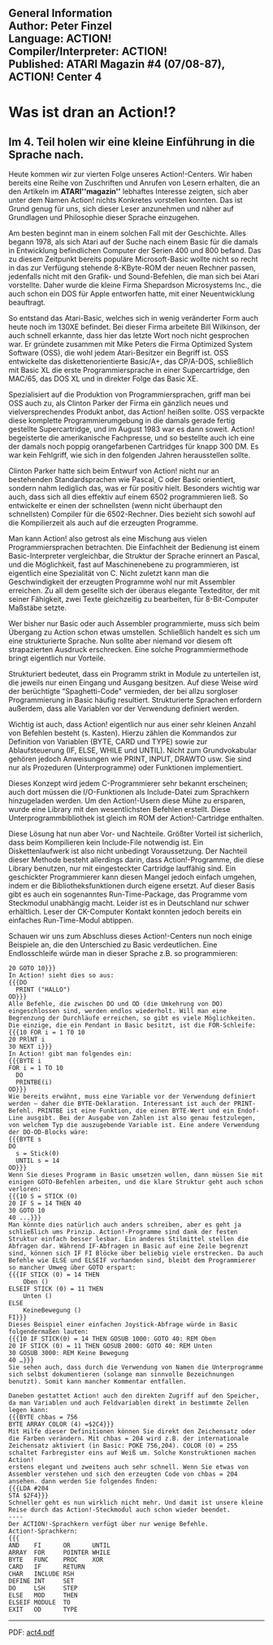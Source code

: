 General Information  
Author: Peter Finzel   
Language: ACTION!  
Compiler/Interpreter: ACTION!  
Published: ATARI Magazin #4 (07/08-87), ACTION! Center 4  
---
# Was ist dran an Action!?  
## Im 4. Teil holen wir eine kleine Einführung in die Sprache nach.  
  
Heute kommen wir zur vierten Folge unseres Action!-Centers. Wir haben bereits eine Reihe von Zuschriften und Anrufen von Lesern erhalten, die an den Artikeln im __ATARI''magazin''__ lebhaftes Interesse zeigten, sich aber unter dem Namen Action! nichts Konkretes vorstellen konnten. Das ist Grund genug für uns, sich dieser Leser anzunehmen und näher auf Grundlagen und Philosophie dieser Sprache einzugehen.  
  
Am besten beginnt man in einem solchen Fall mit der Geschichte. Alles begann 1978, als sich Atari auf der Suche nach einem Basic für die damals in Entwicklung befindlichen Computer der Serien 400 und 800 befand. Das zu diesem Zeitpunkt bereits populäre Microsoft-Basic wollte nicht so recht in das zur Verfügung stehende 8-KByte-ROM der neuen Rechner passen, jedenfalls nicht mit den Grafik- und Sound-Befehlen, die man sich bei Atari vorstellte. Daher wurde die kleine Firma Shepardson Microsystems Inc., die auch schon ein DOS für Apple entworfen hatte, mit einer Neuentwicklung beauftragt.  
  
So entstand das Atari-Basic, welches sich in wenig veränderter Form auch heute noch im 130XE befindet. Bei dieser Firma arbeitete Bill Wilkinson, der auch schnell erkannte, dass hier das letzte Wort noch nicht gesprochen war. Er gründete zusammen mit Mike Peters die Firma Optimized System Software (OSS), die wohl jedem Atari-Besitzer ein Begriff ist. OSS entwickelte das diskettenorientierte Basic/A+, das CP/A-DOS, schließlich mit Basic XL die erste Programmiersprache in einer Supercartridge, den MAC/65, das DOS XL und in direkter Folge das Basic XE.  
  
Spezialisiert auf die Produktion von Programmiersprachen, griff man bei OSS auch zu, als Clinton Parker der Firma ein gänzlich neues und vielversprechendes Produkt anbot, das Action! heißen sollte. OSS verpackte diese komplette Programmierumgebung in die damals gerade fertig gestellte Supercartridge, und im August 1983 war es dann soweit. Action! begeisterte die amerikanische Fachpresse, und so bestellte auch ich eine der damals noch poppig orangefarbenen Cartridges für knapp 300 DM. Es war kein Fehlgriff, wie sich in den folgenden Jahren herausstellen sollte.  
  
Clinton Parker hatte sich beim Entwurf von Action! nicht nur an bestehenden Standardsprachen wie Pascal, C oder Basic orientiert‚ sondern nahm lediglich das, was er für positiv hielt. Besonders wichtig war auch, dass sich all dies effektiv auf einem 6502 programmieren ließ. So entwickelte er einen der schnellsten (wenn nicht überhaupt den schnellsten) Compiler für die 6502-Rechner. Dies bezieht sich sowohl auf die Kompilierzeit als auch auf die erzeugten Programme.  
  
Man kann Action! also getrost als eine Mischung aus vielen Programmiersprachen betrachten. Die Einfachheit der Bedienung ist einem Basic-Interpreter vergleichbar, die Struktur der Sprache erinnert an Pascal, und die Möglichkeit, fast auf Maschinenebene zu programmieren, ist eigentlich eine Spezialität von C. Nicht zuletzt kann man die Geschwindigkeit der erzeugten Programme wohl nur mit Assembler erreichen. Zu all dem gesellte sich der überaus elegante Texteditor, der mit seiner Fähigkeit, zwei Texte gleichzeitig zu bearbeiten, für 8-Bit-Computer Maßstäbe setzte.  
  
Wer bisher nur Basic oder auch Assembler programmierte, muss sich beim Übergang zu Action schon etwas umstellen. Schließlich handelt es sich um eine strukturierte Sprache. Nun sollte aber niemand vor diesem oft strapazierten Ausdruck erschrecken. Eine solche Programmiermethode bringt eigentlich nur Vorteile.  
  
Strukturiert bedeutet, dass ein Programm strikt in Module zu unterteilen ist, die jeweils nur einen Eingang und Ausgang besitzen. Auf diese Weise wird der berüchtigte “Spaghetti-Code" vermieden, der bei allzu sorgloser Programmierung in Basic häufig resultiert. Strukturierte Sprachen erfordern außerdem, dass alle Variablen vor der Verwendung definiert werden.  
  
Wichtig ist auch, dass Action! eigentlich nur aus einer sehr kleinen Anzahl von Befehlen besteht (s. Kasten). Hierzu zählen die Kommandos zur Definition von Variablen (BYTE, CARD und TYPE) sowie zur Ablaufsteuerung (IF, ELSE, WHILE und UNTIL). Nicht zum Grundvokabular gehören jedoch Anweisungen wie PRINT, INPUT, DRAWTO usw. Sie sind nur als Prozeduren (Unterprogramme) oder Funktionen implementiert.  
  
Dieses Konzept wird jedem C-Programmierer sehr bekannt erscheinen; auch dort müssen die I/O-Funktionen als Include-Datei zum Sprachkern hinzugeladen werden. Um den Action!-Usern diese Mühe zu ersparen, wurde eine Library mit den wesentlichsten Befehlen erstellt. Diese Unterprogrammbibliothek ist gleich im ROM der Action!-Cartridge enthalten.  
  
Diese Lösung hat nun aber Vor- und Nachteile. Größter Vorteil ist sicherlich, dass beim Kompilieren kein Include-File notwendig ist. Ein Diskettenlaufwerk ist also nicht unbedingt Voraussetzung. Der Nachteil dieser Methode besteht allerdings darin, dass Action!-Programme, die diese Library benutzen, nur mit eingesteckter Cartridge lauffähig sind. Ein geschickter Programmierer kann diesen Mangel jedoch einfach umgehen, indem er die Bibliotheksfunktionen durch eigene ersetzt. Auf dieser Basis gibt es auch ein sogenanntes Run-Time-Package, das Programme vom Steckmodul unabhängig macht. Leider ist es in Deutschland nur schwer erhältlich. Leser der CK-Computer Kontakt konnten jedoch bereits ein einfaches Run-Time-Modul abtippen.  
  
Schauen wir uns zum Abschluss dieses Action!-Centers nun noch einige Beispiele an, die den Unterschied zu Basic verdeutlichen. Eine Endlosschleife würde man in dieser Sprache z.B. so programmieren:  
```
20 GOTO 10}}}
In Action! sieht dies so aus:
{{{DO
  PRINT ("HALLO")
OD}}}
Alle Befehle, die zwischen DO und OD (die Umkehrung von DO) eingeschlossen sind, werden endlos wiederholt. Will man eine Begrenzung der Durchläufe erreichen, so gibt es viele Möglichkeiten. Die einzige, die ein Pendant in Basic besitzt, ist die FOR-Schleife:
{{{10 FOR i = 1 T0 10
20 PRlNT i
30 NEXT i}}}
In Action! gibt man folgendes ein:
{{{BYTE i
FOR i = 1 TO 10
  DO
  PRINTBE(i)
OD}}}
Wie bereits erwähnt, muss eine Variable vor der Verwendung definiert werden — daher die BYTE-Deklaration. Interessant ist auch der PRINT-Befehl. PRINTBE ist eine Funktion, die einen BYTE-Wert und ein Endof-Line ausgibt. Bei der Ausgabe von Zahlen ist also genau festzulegen, von welchem Typ die auszugebende Variable ist. Eine andere Verwendung der DO-OD-Blocks wäre:
{{{BYTE s
DO
  s = Stick(0)
  UNTIL s = 14
OD}}}
Wenn Sie dieses Programm in Basic umsetzen wollen, dann müssen Sie mit einigen GOTO-Befehlen arbeiten, und die klare Struktur geht auch schon verloren:
{{{10 S = STICK (0)
20 IF S = 14 THEN 40
30 GOTO 10
40 ...}}}
Man könnte dies natürlich auch anders schreiben, aber es geht ja schließlich ums Prinzip. Action!-Programme sind dank der festen Struktur einfach besser lesbar. Ein anderes Stilmittel stellen die Abfragen dar. Während IF-Abfragen in Basic auf eine Zeile begrenzt sind, können sich IF FI Blöcke über beliebig viele erstrecken. Da auch Befehle wie ELSE und ELSEIF vorhanden sind, bleibt dem Programmierer so mancher Umweg über GOTO erspart:
{{{IF STICK (0) = 14 THEN
    Oben ()
ELSEIF STICK (0) = 11 THEN
    Unten ()
ELSE
    KeineBewegung ()
FI}}}
Dieses Beispiel einer einfachen Joystick-Abfrage würde in Basic folgendermaßen lauten:
{{{10 IF STICK(0) = 14 THEN GOSUB 1000: GOTO 40: REM Oben
20 IF STICK (0) = 11 THEN GOSUB 2000: GOTO 40: REM Unten
30 GOSUB 3000: REM Keine Bewegung
40 …}}}
Sie sehen auch, dass durch die Verwendung von Namen die Unterprogramme sich selbst dokumentieren (solange man sinnvolle Bezeichnungen benutzt). Somit kann mancher Kommentar entfallen.

Daneben gestattet Action! auch den direkten Zugriff auf den Speicher, da man Variablen und auch Feldvariablen direkt in bestimmte Zellen legen kann:
{{{BYTE chbas = 756
BYTE ARRAY COLOR (4) =$2C4}}}
Mit Hilfe dieser Definitionen können Sie direkt den Zeichensatz oder die Farben verändern. Mit chbas = 204 wird z.B. der internationale Zeichensatz aktiviert (in Basic: POKE 756,204). COLOR (0) = 255 schaltet Farbregister eins auf Weiß um. Solche Konstruktionen machen Action!
erstens elegant und zweitens auch sehr schnell. Wenn Sie etwas von Assembler verstehen und sich den erzeugten Code von chbas = 204 ansehen. dann werden Sie folgendes ﬁnden:
{{{LDA #204
STA $2F4}}}
Schneller geht es nun wirklich nicht mehr. Und damit ist unsere kleine Reise durch das Action!-Steckmodul auch schon wieder beendet.
----
Der ACTION!-Sprachkern verfügt über nur wenige Befehle.
Action!-Sprachkern:
{{{
AND    FI      OR      UNTIL
ARRAY  FOR     POINTER WHILE
BYTE   FUNC    PROC    XOR
CARD   IF      RETURN
CHAR   INCLUDE RSH
DEFINE INT     SET
DO     LSH     STEP
ELSE   MOD     THEN
ELSEIF MODULE  TO
EXIT   OD      TYPE
```
---
PDF: [act4.pdf](attachments/act4.pdf)  
